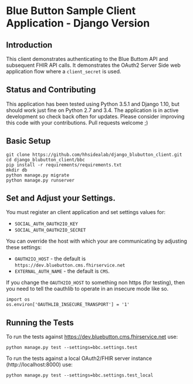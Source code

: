 Blue Button Sample Client Application - Django Version
======================================================

## Introduction

This client demonstrates authenticating to the Blue Buttom API and subsequent FHIR API calls.
It demonstrates the OAuth2 Server Side web application flow where a `client_secret` is used.

## Status and Contributing

This application has been tested using Python 3.5.1 and Django 1.10, but should work just fine
on Python 2.7 and 3.4. The application is in active development so check back often for updates.
Please consider improving this code with your contributions. Pull requests welcome ;)

## Basic Setup

    git clone https://github.com/hhsidealab/django_blubutton_client.git
    cd django_blubutton_client/bbc
    pip install -r requirements/requirements.txt
    mkdir db
    python manage.py migrate
    python manage.py runserver

## Set and Adjust your Settings.

You must register an client application and set settings values for:

  * `SOCIAL_AUTH_OAUTH2IO_KEY`
  * `SOCIAL_AUTH_OAUTH2IO_SECRET`

You can override the host with which your are communicating by adjusting these settings:

  *  `OAUTH2IO_HOST`   - the default is `https://dev.bluebutton.cms.fhirservice.net`
  *  `EXTERNAL_AUTH_NAME` - the default is `CMS`.

If you change the `OAUTH2IO_HOST` to something non https (for testing), then you need to
tell the oauthlib to operate in an insecure mode like so.

    import os 
    os.environ['OAUTHLIB_INSECURE_TRANSPORT'] = '1'

## Running the Tests

To run the tests against https://dev.bluebutton.cms.fhirservice.net use:

    python manage.py test --settings=bbc.settings.test

To run the tests against a local OAuth2/FHIR server instance (http://localhost:8000) use:

    python manage.py test --settings=bbc.settings.test_local
